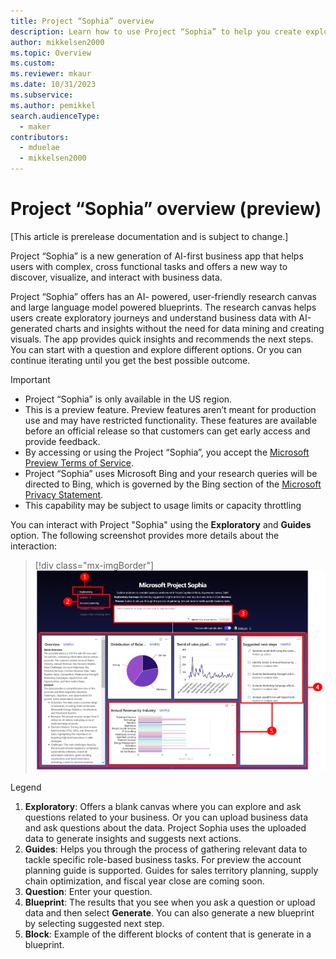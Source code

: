 ```yaml
---
title: Project “Sophia” overview
description: Learn how to use Project “Sophia” to help you create exploratory journeys and understand business data with AI-generated charts and insights.
author: mikkelsen2000
ms.topic: Overview
ms.custom: 
ms.reviewer: mkaur
ms.date: 10/31/2023
ms.subservice: 
ms.author: pemikkel
search.audienceType:
  - maker
contributors:
  - mduelae
  - mikkelsen2000
---
```


# Project “Sophia” overview (preview)

[This article is prerelease documentation and is subject to change.]

Project “Sophia” is a new generation of AI-first business app that helps users with complex, cross functional tasks and offers a new way to discover, visualize, and interact with business data. 

Project “Sophia” offers has an AI- powered, user-friendly research canvas and large language model powered blueprints. The research canvas helps users create exploratory journeys and understand business data with AI-generated charts and insights without the need for data mining and creating visuals. The app provides quick insights and recommends the next steps. You can start with a question and explore different options. Or you can continue iterating until you get the best possible outcome. 

> [!IMPORTANT]
> - Project “Sophia” is only available in the US region.
> - This is a preview feature. Preview features aren’t meant for production use and may have restricted functionality. These features are available before an official release so that customers can get early access and provide feedback.
> - By accessing or using the Project “Sophia”, you accept the [Microsoft Preview Terms of Service](https://go.microsoft.com/fwlink/?linkid=2242556).
> - Project “Sophia” uses Microsoft Bing and your research queries will be directed to Bing, which is governed by the Bing section of the [Microsoft Privacy Statement](https://privacy.microsoft.com/en-us/privacystatement).
> - This capability may be subject to usage limits or capacity throttling

You can interact with Project "Sophia" using the **Exploratory** and **Guides** option. The following screenshot provides more details about the interaction: 

> [!div class="mx-imgBorder"]
> ![Project "Sophia" main screen.](media/ps-main-screen.png)

Legend

1. **Exploratory**: Offers a blank canvas where you can explore and ask questions related to your business. Or you can upload business data and ask questions about the data. Project Sophia uses the uploaded data to generate insights and suggests next actions.
2. **Guides**: Helps you through the process of gathering relevant data to tackle specific role-based business tasks. For preview the account planning guide is supported. Guides for sales territory planning, supply chain optimization, and fiscal year close are coming soon.
3. **Question**: Enter your question.
4. **Blueprint**: The results that you see when you ask a question or upload data and then select **Generate**. You can also generate a new blueprint by selecting suggested next step.
5. **Block**: Example of the different blocks of content that is generate in a blueprint.   
